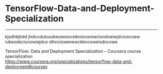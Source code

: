 # TensorFlow-Data-and-Deployment-Specialization
*************************************************************

kjsdhbjhdd jhdccdukuiubeuienioceibnioceoiwciundoeiwjdciuncoew iubeodeciunowiejdce idhnciowenewckbncoweixdncowe

TensorFlow: Data and Deployment Specialization - Coursera course specialization   
https://www.coursera.org/specializations/tensorflow-data-and-deployment#courses


